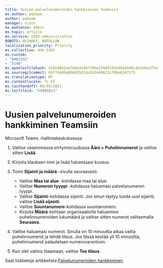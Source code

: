 ```yaml
---
title: Uusien palvelunumeroiden hankkiminen Teamsiin
ms.author: pebaum
author: pebaum
manager: scotv
ms.audience: Admin
ms.topic: article
ms.service: o365-administration
ROBOTS: NOINDEX, NOFOLLOW
localization_priority: Priority
ms.collection: Adm_O365
ms.custom:
- "9002532"
- "5140"
ms.openlocfilehash: 418b90b2ae7bbb2e40770be239d8185b90abb08c4e5bbe275e80f64966e97413
ms.sourcegitcommit: b5f7da89a650d2915dc652449623c78be6247175
ms.translationtype: MT
ms.contentlocale: fi-FI
ms.lasthandoff: 08/05/2021
ms.locfileid: "53945811"
---
```

# <a name="get-new-service-numbers-for-teams"></a>Uusien palvelunumeroiden hankkiminen Teamsiin

Microsoft Teams -hallintakeskuksessa:

1. Valitse vasemmassa siirtymisruudussa **Ääni > Puhelinnumerot** ja valitse sitten **Lisää**.
2. Kirjoita tilauksen nimi ja lisää halutessasi kuvaus.
3. Toimi **Sijainti ja määrä** -sivulla seuraavasti.

    - Valitse **Maa tai alue** -kohdassa maa tai alue.
    - Valitse **Numeron tyyppi** -kohdassa haluamasi palvelunumeron tyyppi.
    - Valitse **Sijainti**-kohdassa sijainti. Jos sinun täytyy luoda uusi sijainti, valitse **Lisää sijainti**.
    - Valitse **Suuntanumero**-kohdassa suuntanumero.
    - Kirjoita **Määrä**-kohtaan organisaatiolle haluamiesi puhelinnumeroiden lukumäärä ja valitse sitten numerot valitsemalla **Seuraava**.
    
4. Valitse haluamasi numerot. Sinulla on 10 minuuttia aikaa valita puhelinnumerot ja tehdä tilaus. Jos tässä kestää yli 10 minuuttia, puhelinnumerot palautetaan numerovarantoon.
5. Kun olet valmis tilaamaan, valitse **Tee tilaus**.

Saat lisätietoja artikkelista [Palvelunumeroiden hankkiminen](https://docs.microsoft.com/microsoftteams/getting-service-phone-numbers).
